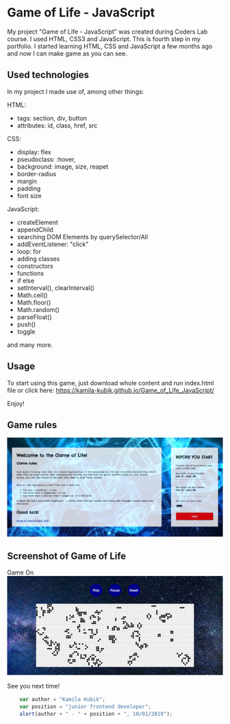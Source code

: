 # Game of Life - JavaScript
My project "Game of Life - JavaScript" was created during Coders Lab course. I used HTML, CSS3 and JavaScript.
This is fourth step in my portfolio. I started learning HTML, CSS and JavaScript a few months ago and now I can make game as you can see.

## Used technologies
In my project I made use of, among other things:

HTML:
+ tags: section, div, button
+ attributes: id, class, href, src

CSS:
+ display: flex
+ pseudoclass: :hover,
+ background: image, size, reapet
+ border-radius
+ margin
+ padding
+ font size

JavaScript:
+ createElement
+ appendChild
+ searching DOM Elements by querySelector/All
+ addEventListener: "click"
+ loop: for
+ adding classes
+ constructors
+ functions
+ if else
+ setInterval(), clearInterval()
+ Math.ceil()
+ Math.floor()
+ Math.random()
+ parseFloat()
+ push()
+ toggle

and many more.

## Usage
To start using this game, just download whole content and run index.html file or click here: 
https://kamila-kubik.github.io/Game_of_Life_JavaScript/

Enjoy!
 
## Game rules
![GameOfLife - FirstPage](./images/Game_rules.png)

## Screenshot of Game of Life

Game On
![GameOfLife - GameOn](./images/Game_on.png)

See you next time!

```javascript
	var author = "Kamila Kubik";
	var position = "junior frontend developer";
	alert(author + " - " + position + ", 10/01/2019");
```

